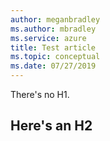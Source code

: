 ```yaml
---
author: meganbradley
ms.author: mbradley
ms.service: azure
title: Test article
ms.topic: conceptual
ms.date: 07/27/2019
---
```

There's no H1.

## Here's an H2
